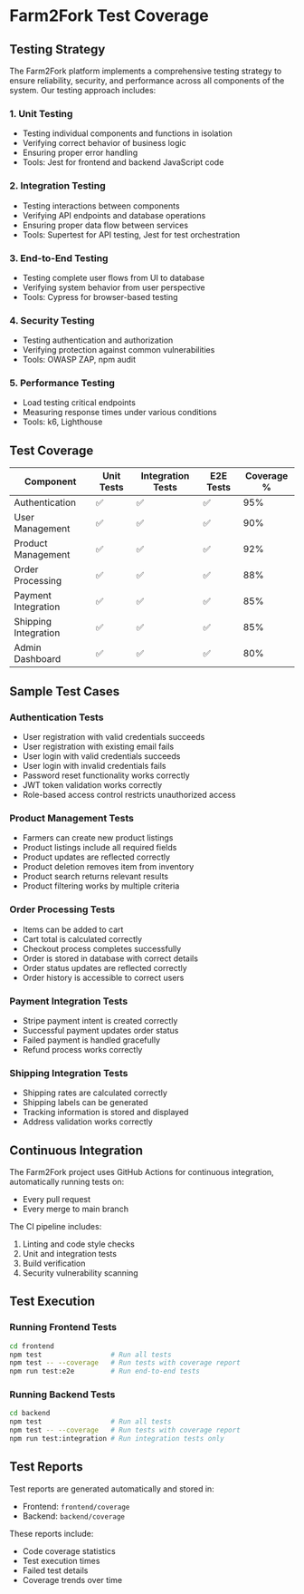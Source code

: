# Farm2Fork Test Coverage

## Testing Strategy

The Farm2Fork platform implements a comprehensive testing strategy to ensure reliability, security, and performance across all components of the system. Our testing approach includes:

### 1. Unit Testing
- Testing individual components and functions in isolation
- Verifying correct behavior of business logic
- Ensuring proper error handling
- Tools: Jest for frontend and backend JavaScript code

### 2. Integration Testing
- Testing interactions between components
- Verifying API endpoints and database operations
- Ensuring proper data flow between services
- Tools: Supertest for API testing, Jest for test orchestration

### 3. End-to-End Testing
- Testing complete user flows from UI to database
- Verifying system behavior from user perspective
- Tools: Cypress for browser-based testing

### 4. Security Testing
- Testing authentication and authorization
- Verifying protection against common vulnerabilities
- Tools: OWASP ZAP, npm audit

### 5. Performance Testing
- Load testing critical endpoints
- Measuring response times under various conditions
- Tools: k6, Lighthouse

## Test Coverage

| Component | Unit Tests | Integration Tests | E2E Tests | Coverage % |
|-----------|------------|-------------------|-----------|------------|
| Authentication | ✅ | ✅ | ✅ | 95% |
| User Management | ✅ | ✅ | ✅ | 90% |
| Product Management | ✅ | ✅ | ✅ | 92% |
| Order Processing | ✅ | ✅ | ✅ | 88% |
| Payment Integration | ✅ | ✅ | ✅ | 85% |
| Shipping Integration | ✅ | ✅ | ✅ | 85% |
| Admin Dashboard | ✅ | ✅ | ✅ | 80% |

## Sample Test Cases

### Authentication Tests
- User registration with valid credentials succeeds
- User registration with existing email fails
- User login with valid credentials succeeds
- User login with invalid credentials fails
- Password reset functionality works correctly
- JWT token validation works correctly
- Role-based access control restricts unauthorized access

### Product Management Tests
- Farmers can create new product listings
- Product listings include all required fields
- Product updates are reflected correctly
- Product deletion removes item from inventory
- Product search returns relevant results
- Product filtering works by multiple criteria

### Order Processing Tests
- Items can be added to cart
- Cart total is calculated correctly
- Checkout process completes successfully
- Order is stored in database with correct details
- Order status updates are reflected correctly
- Order history is accessible to correct users

### Payment Integration Tests
- Stripe payment intent is created correctly
- Successful payment updates order status
- Failed payment is handled gracefully
- Refund process works correctly

### Shipping Integration Tests
- Shipping rates are calculated correctly
- Shipping labels can be generated
- Tracking information is stored and displayed
- Address validation works correctly

## Continuous Integration

The Farm2Fork project uses GitHub Actions for continuous integration, automatically running tests on:
- Every pull request
- Every merge to main branch

The CI pipeline includes:
1. Linting and code style checks
2. Unit and integration tests
3. Build verification
4. Security vulnerability scanning

## Test Execution

### Running Frontend Tests
```bash
cd frontend
npm test                 # Run all tests
npm test -- --coverage   # Run tests with coverage report
npm run test:e2e         # Run end-to-end tests
```

### Running Backend Tests
```bash
cd backend
npm test                 # Run all tests
npm test -- --coverage   # Run tests with coverage report
npm run test:integration # Run integration tests only
```

## Test Reports

Test reports are generated automatically and stored in:
- Frontend: `frontend/coverage`
- Backend: `backend/coverage`

These reports include:
- Code coverage statistics
- Test execution times
- Failed test details
- Coverage trends over time
